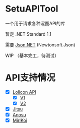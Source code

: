 # SetuAPITool

一个用于请求各种涩图API的库

暂定 .NET Standard 1.1

需要 [Json.NET](https://www.newtonsoft.com/json) (Newtonsoft.Json)

WIP （基本完工，待测试）

# API支持情况

- [x] [Lolicon API](https://api.lolicon.app)
  - [x] [V1](https://api.lolicon.app/#/setu-v1)
  - [x] [V2](https://api.lolicon.app/#/setu)
- [x] [Jitsu](https://img.jitsu.top)
- [x] [Anosu](https://docs.anosu.top)
- [x] [MirlKoi](https://iw233.cn/main.html)
